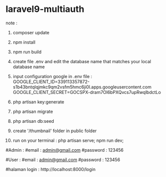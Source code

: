 # laravel9-multiauth

note :

1. composer update

2. npm install

3. npm run build

4. create file .env and edit the database name that matches your local database name

5. input configuration google in .env file :
   GOOGLE_CLIENT_ID=339113357872-s1b43bntqlqjmkc9qm2vsfm5hmc6ji0l.apps.googleusercontent.com
   GOOGLE_CLIENT_SECRET=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

6. php artisan key:generate

7. php artisan migrate

8. php artisan db:seed

9. create '/thumbnail' folder in public folder

10. run on your terminal :
    php artisan serve; npm run dev;

#Admin :
#email : admin@gmail.com
#password : 123456

#User :
#email : admin@gmail.com
#password : 123456

#halaman login : http://localhost:8000/login

